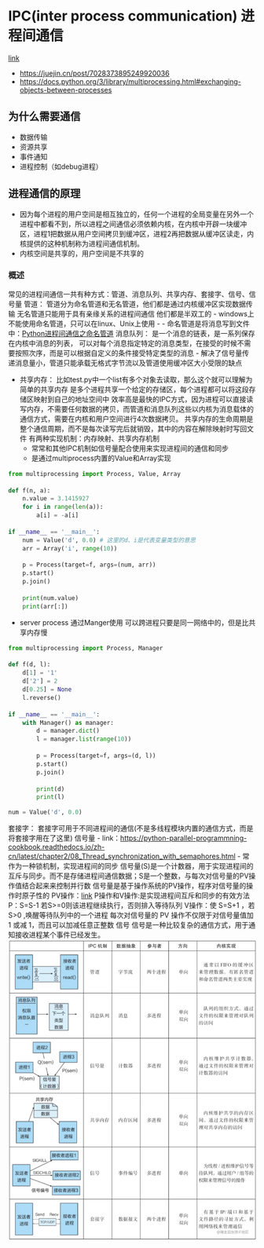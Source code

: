 # IPC(inter process communication) 进程间通信
[link](https://blog.csdn.net/zhaohong_bo/article/details/89552188)
- https://juejin.cn/post/7028373895249920036
- https://docs.python.org/3/library/multiprocessing.html#exchanging-objects-between-processes
## 为什么需要通信
- 数据传输
- 资源共享
- 事件通知
- 进程控制（如debug进程）
## 进程通信的原理
- 因为每个进程的用户空间是相互独立的，任何一个进程的全局变量在另外一个进程中都看不到，所以进程之间通信必须依赖内核，在内核中开辟一块缓冲区，进程1把数据从用户空间拷贝到缓冲区，进程2再把数据从缓冲区读走，内核提供的这种机制称为进程间通信机制。
- 内核空间是共享的，用户空间是不共享的
### 概述
常见的进程间通信一共有种方式：管道、消息队列、共享内存、套接字、信号、信号量
管道：
    管道分为命名管道和无名管道，他们都是通过内核缓冲区实现数据传输
    无名管道只能用于具有亲缘关系的进程间通信
    他们都是半双工的
    - windows上不能使用命名管道，只可以在linux、Unix上使用
    - 
    - 命名管道是将消息写到文件中：[Python进程间通信之命名管道](https://cloud.tencent.com/developer/article/1121799)
消息队列：
    是一个消息的链表，是一系列保存在内核中消息的列表，
    可以对每个消息指定特定的消息类型，在接受的时候不需要按照次序，而是可以根据自定义的条件接受特定类型的消息
    - 解决了信号量传递消息量小，管道只能承载无格式字节流以及管道使用缓冲区大小受限的缺点
- 共享内存：
    比如test.py中一个list有多个对象去读取，那么这个就可以理解为简单的共享内存
    是多个进程共享一个给定的存储区，每个进程都可以将这段存储区映射到自己的地址空间中
    效率高是最快的IPC方式，因为进程可以直接读写内存，不需要任何数据的拷贝，而管道和消息队列这些以内核为消息载体的通信方式，需要在内核和用户空间进行4次数据拷贝。
    共享内存的生命周期是整个通信周期，而不是每次读写完后就销毁，其中的内容在解除映射时写回文件
    有两种实现机制：内存映射、共享内存机制
    - 常常和其他IPC机制如信号量配合使用来实现进程间的通信和同步
  - 是通过multiprocess内置的Value和Array实现 
```py
from multiprocessing import Process, Value, Array

def f(n, a):
    n.value = 3.1415927
    for i in range(len(a)):
        a[i] = -a[i]

if __name__ == '__main__':
    num = Value('d', 0.0) # 这里的d、i是代表变量类型的意思
    arr = Array('i', range(10))

    p = Process(target=f, args=(num, arr))
    p.start()
    p.join()

    print(num.value)
    print(arr[:])
```
- server process 通过Manger使用 可以跨进程只要是同一网络中的，但是比共享内存慢
```py
from multiprocessing import Process, Manager

def f(d, l):
    d[1] = '1'
    d['2'] = 2
    d[0.25] = None
    l.reverse()

if __name__ == '__main__':
    with Manager() as manager:
        d = manager.dict()
        l = manager.list(range(10))

        p = Process(target=f, args=(d, l))
        p.start()
        p.join()

        print(d)
        print(l)
```
```py
num = Value('d', 0.0)

```
套接字：
    套接字可用于不同进程间的通信(不是多线程模块内置的通信方式，而是将套接字用在了这里)
信号量
    - link：https://python-parallel-programmning-cookbook.readthedocs.io/zh-cn/latest/chapter2/08_Thread_synchronization_with_semaphores.html
    - 常作为一种锁机制，实现进程间的同步
    信号量(S)是一个计数器，用于实现进程间的互斥与同步。而不是存储进程间通信数据；S是一个整数，与每次对信号量的PV操作值结合起来来控制并行数
    信号量是基于操作系统的PV操作，程序对信号量的操作时原子性的
    PV操作：[link](https://blog.csdn.net/strikedragon/article/details/82791450)
        P操作和V操作:是实现进程间互斥和同步的有效方法
        P：S=S-1 若S>=0则该进程继续执行，否则排入等待队列
        V操作：使 S=S+1 ，若 S>0 ,唤醒等待队列中的一个进程
    每次对信号量的 PV 操作不仅限于对信号量值加 1 或减 1，而且可以加减任意正整数
信号
    信号是一种比较复杂的通信方式，用于通知接收进程某个事件已经发生。
![](../../../imgs/11eb504d63f24d1292d775610fb0cb55~tplv-k3u1fbpfcp-zoom-in-crop-mark_1512_0_0_0.webp)


